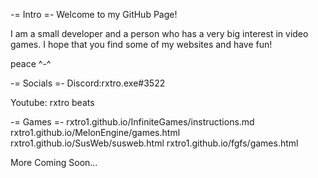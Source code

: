 -= Intro =-
Welcome to my GitHub Page!

I am a small developer and a person who has a very big interest in video games.
I hope that you find some of my websites and have fun!

peace ^-^

-= Socials =-
Discord:rxtro.exe#3522

Youtube: rxtro beats

-= Games =-
rxtro1.github.io/InfiniteGames/instructions.md
rxtro1.github.io/MelonEngine/games.html
rxtro1.github.io/SusWeb/susweb.html
rxtro1.github.io/fgfs/games.html

More Coming Soon...
